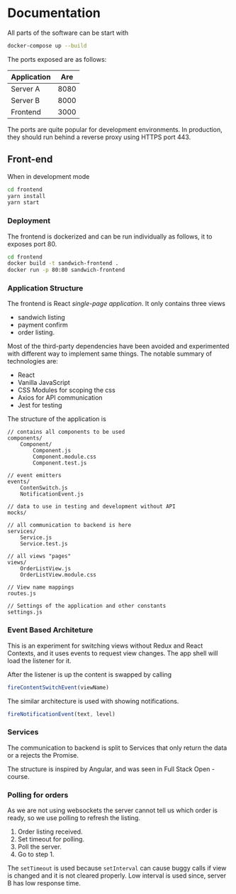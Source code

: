# Documentation

All parts of the software can be start with 

```bash
docker-compose up --build
```

The ports exposed are as follows:

| Application   | Are   |
| ------------- |------ |
| Server A      | 8080  |
| Server B      | 8000  |
| Frontend      | 3000  | 

The ports are quite popular for development environments.
In production, they should run behind a reverse proxy using HTTPS port 443.

## Front-end

When in development mode

```bash
cd frontend
yarn install
yarn start
```

### Deployment

The frontend is dockerized and can be run individually as follows, it to exposes port 80.

```bash
cd frontend
docker build -t sandwich-frontend .
docker run -p 80:80 sandwich-frontend
```


### Application Structure

The frontend is React _single-page application_. It only contains three views

- sandwich listing
- payment confirm
- order listing.

Most of the third-party dependencies have been avoided and experimented with different way to implement same things.
The notable summary of technologies are:

- React
- Vanilla JavaScript
- CSS Modules for scoping the css
- Axios for API communication
- Jest for testing


The structure of the application is 

```
// contains all components to be used
components/
    Component/
        Component.js
        Component.module.css
        Component.test.js

// event emitters
events/
    ContenSwitch.js
    NotificationEvent.js

// data to use in testing and development without API
mocks/

// all communication to backend is here
services/
    Service.js
    Service.test.js

// all views "pages"
views/
    OrderListView.js
    OrderListView.module.css

// View name mappings
routes.js

// Settings of the application and other constants
settings.js
```

### Event Based Architeture

This is an experiment for switching views without Redux and React Contexts, and it uses events to request view changes. The app shell will load the listener for it.

After the listener is up the content is swapped by calling

```javascript
fireContentSwitchEvent(viewName)
```

The similar architecture is used with showing notifications.

```javascript
fireNotificationEvent(text, level)
```

### Services

The communication to backend is split to Services that only return the data or a rejects the Promise.

The structure is inspired by Angular, and was seen in Full Stack Open -course.

### Polling for orders

As we are not using websockets the server cannot tell us which order is ready, so we use polling to refresh the listing.

1. Order listing received.
2. Set timeout for polling.
3. Poll the server.
4. Go to step 1.

The `setTimeout` is used because `setInterval` can cause buggy calls if view is changed and it is not cleared properly.
Low interval is used since, server B has low response time.
